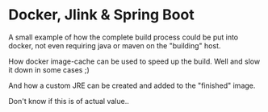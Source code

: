 Docker, Jlink & Spring Boot
===========================
A small example of how the complete build process could be put into docker,
not even requiring java or maven on the "building" host. 

How docker image-cache can be used to speed up the build. Well and slow it down
in some cases ;) 

And how a custom JRE can be created and added to the "finished" image.

Don't know if this is of actual value..